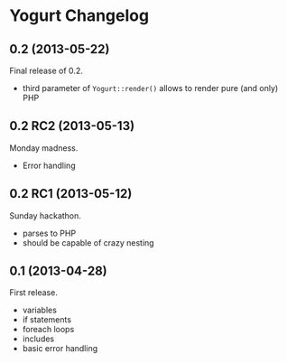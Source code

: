 # Yogurt Changelog

## 0.2 (2013-05-22)

Final release of 0.2.

+ third parameter of `Yogurt::render()` allows to render pure (and only) PHP

## 0.2 RC2 (2013-05-13)

Monday madness.

+ Error handling

## 0.2 RC1 (2013-05-12)

Sunday hackathon.

+ parses to PHP
+ should be capable of crazy nesting

## 0.1 (2013-04-28)

First release.

+ variables
+ if statements
+ foreach loops
+ includes
+ basic error handling